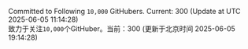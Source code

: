 Committed to Following `10,000` GitHubers. Current: <!-- FOLLOWING_COUNT -->300<!-- FOLLOWING_COUNT --> (Update at UTC <!-- LAST_UPDATED -->2025-06-05 11:14:28<!-- LAST_UPDATED -->)<br>
致力于关注`10,000`个GitHuber。当前：<!-- FOLLOWING_COUNT -->300<!-- FOLLOWING_COUNT --> (更新于北京时间 <!-- LAST_UPDATED_CST -->2025-06-05 19:14:28<!-- LAST_UPDATED_CST -->)
